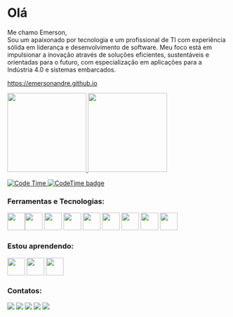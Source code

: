 Olá
================================================    
Me chamo Emerson,<br>
Sou um apaixonado por tecnologia e um profissional de TI com experiência sólida em liderança e desenvolvimento de software. Meu foco está em impulsionar a inovação através de soluções eficientes, sustentáveis e orientadas para o futuro, com especialização em aplicações para a Indústria 4.0 e sistemas embarcados.

https://emersonandre.github.io

<div>
<a href="https://github.com/emersonandre">
<img height="180em" src="https://github-readme-stats.vercel.app/api/top-langs/?username=emersonandre&layout=compact&langs_count=7&theme=dracula"/>
<img height="180em" src="https://github-readme-stats.vercel.app/api?username=emersonandre&show_icons=true&theme=dracula&include_all_commits=true&count_private=true"/>
</div>

![Code Time](https://img.shields.io/endpoint?style=flat&url=https://codetime-api.datreks.com/badge/527?logoColor=white%26project=%26recentMS=0%26showProject=false)
[![CodeTime badge](https://img.shields.io/endpoint?style=social&url=https%3A%2F%2Fapi.codetime.dev%2Fshield%3Fid%3D19475%26project%3D%26in%3D0)](https://codetime.dev)

### Ferramentas e Tecnologias:
<img src="https://cdn.jsdelivr.net/gh/devicons/devicon/icons/git/git-original.svg" width="40" height="40"/><img src="https://cdn.jsdelivr.net/gh/devicons/devicon/icons/csharp/csharp-original.svg" width="40" height="40"/>
<img src="https://cdn.jsdelivr.net/gh/devicons/devicon/icons/docker/docker-plain-wordmark.svg" width="40" height="40" />
<img src="https://cdn.jsdelivr.net/gh/devicons/devicon/icons/mysql/mysql-original.svg" width="40" height="40" />
<img src="https://cdn.jsdelivr.net/gh/devicons/devicon/icons/php/php-plain.svg" width="40" height="40" />
<img src="https://cdn.jsdelivr.net/gh/devicons/devicon/icons/python/python-original-wordmark.svg" width="40" height="40" />
<img src="https://cdn.jsdelivr.net/gh/devicons/devicon/icons/microsoftsqlserver/microsoftsqlserver-plain-wordmark.svg" width="40" height="40" />
<img src="https://cdn.jsdelivr.net/gh/devicons/devicon/icons/amazonwebservices/amazonwebservices-plain-wordmark.svg"  width="40" height="40" />
<img src="https://cdn.jsdelivr.net/gh/devicons/devicon/icons/linux/linux-original.svg" width="40" height="40"/>   
          

### Estou aprendendo:
<img src="https://cdn.jsdelivr.net/gh/devicons/devicon/icons/java/java-original.svg" width="40" height="40"/> <img src="https://cdn.jsdelivr.net/gh/devicons/devicon/icons/dotnetcore/dotnetcore-original.svg" width="40" height="40" />
<img src="https://cdn.jsdelivr.net/gh/devicons/devicon/icons/dot-net/dot-net-original-wordmark.svg" width="40" height="40" />
          
          
  
<!-- ![Snake animation](https://github.com/emersonandre/emersonandre/blob/output/github-contribution-grid-snake.svg) -->
  
### Contatos:          
<div>
<a href="#" target="_blank"><img src="https://img.shields.io/badge/YouTube-FF0000?style=for-the-badge&logo=youtube&logoColor=white" target="_blank"></a>
<a href="https://instagram.com/emersonandree" target="_blank"><img src="https://img.shields.io/badge/-Instagram-%23E4405F?style=for-the-badge&logo=instagram&logoColor=white" target="_blank"></a>
<a href="https://www.twitch.tv/misterreme" target="_blank"><img src="https://img.shields.io/badge/Twitch-9146FF?style=for-the-badge&logo=twitch&logoColor=white" target="_blank"></a>
<a href = "mailto:emersonsilvestrin@live.com"><img src="https://img.shields.io/badge/Gmail-D14836?style=for-the-badge&logo=gmail&logoColor=white" target="_blank"></a>
<a href="https://www.linkedin.com/in/emerson-silvestrin-293108160/" target="_blank"><img src="https://img.shields.io/badge/-LinkedIn-%230077B5?style=for-the-badge&logo=linkedin&logoColor=white" target="_blank"></a>   
</div>

